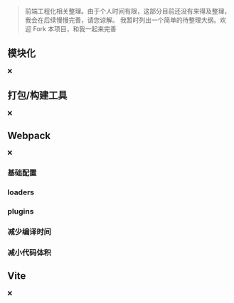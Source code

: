 > 前端工程化相关整理。由于个人时间有限，这部分目前还没有来得及整理，我会在后续慢慢完善，请您谅解。
> 我暂时列出一个简单的待整理大纲。欢迎 Fork 本项目，和我一起来完善

## 模块化

:x:

## 打包/构建工具

:x:

## Webpack

:x:

### 基础配置

### loaders

### plugins

### 减少编译时间

### 减小代码体积

## Vite

:x:
